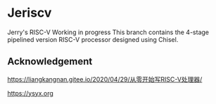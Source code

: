 # Jeriscv
Jerry's RISC-V
Working in progress
This branch contains the 4-stage pipelined version RISC-V processor designed using Chisel.

## Acknowledgement
https://liangkangnan.gitee.io/2020/04/29/从零开始写RISC-V处理器/ 

https://ysyx.org
